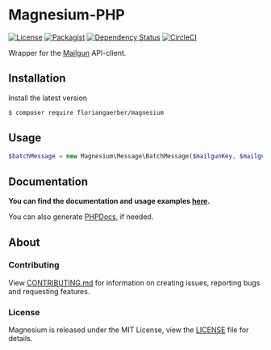 # Magnesium-PHP
[![License](https://img.shields.io/badge/license-MIT-blue.svg?style=flat-square)](LICENSE)
[![Packagist](https://img.shields.io/packagist/v/floriangaerber/magnesium.svg?style=flat-square)](https://packagist.org/packages/floriangaerber/magnesium)
[![Dependency Status](https://www.versioneye.com/user/projects/59218fdf8dcc41003af21edd/badge.svg?style=flat-square)](https://www.versioneye.com/user/projects/59218fdf8dcc41003af21edd)
[![CircleCI](https://img.shields.io/circleci/project/github/floriangaerber/Magnesium-PHP.svg?style=flat-square)](https://circleci.com/gh/floriangaerber/Magnesium-PHP)

Wrapper for the [Mailgun](https://mailgun.com) API-client.

## Installation
Install the latest version
```bash
$ composer require floriangaerber/magnesium
```

## Usage
```php
$batchMessage = new Magnesium\Message\BatchMessage($mailgunKey, $mailgunDomain);
```

## Documentation
**You can find the documentation and usage examples [here](docs).**

You can also generate [PHPDocs](https://www.phpdoc.org), if needed.

## About
### Contributing
View [CONTRIBUTING.md](CONTRIBUTING.md) for information on creating issues, reporting bugs and requesting features.

### License
Magnesium is released under the MIT License, view the [LICENSE](LICENSE) file for details.
